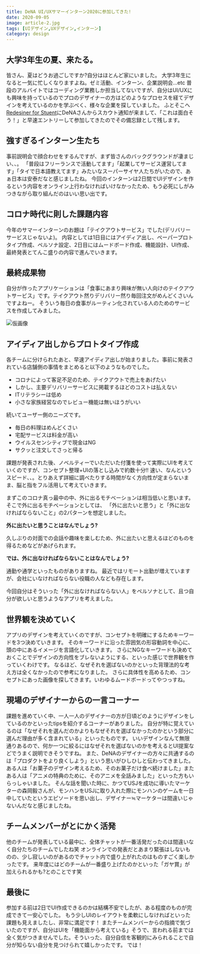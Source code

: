 ```yaml
---
title: DeNA UI/UXサマーインターン2020に参加してきた!
date: 2020-09-05
image: article-2.jpg
tags: [UIデザイン,UXデザイン,インターン]
category: design
---
```


## 大学3年生の夏、来たる。
皆さん、夏はどうお過ごしですか?自分はほとんど家にいました。
大学3年生になると一気に忙しくなりますよね。ゼミ活動、インターン、企業説明会...etc
普段のアルバイトではコーディング業務しか担当してないですが、自分はUI/UXにも興味を持っているのでプロのデザイナーの方はどのようなプロセスを経てデザインを考えているのかを学ぶべく、様々な企業を探していました。
ふとそこへ[Redesiner for Stuent](https://student.redesigner.jp/)にDeNAさんからスカウト通知が来まして、「これは面白そう！」と早速エントリーして参加してきたのでその備忘録として残します。

## 強すぎるインターン生たち
事前説明会で顔合わせをするんですが、まず皆さんのバックグラウンドが凄まじい、、。
「普段はフリーランスで活動してます」「起業してサービス運営してます」「タイで日本語教えてます」みたいなスーパーサイヤ人たちがいたので、あぁ日本は安泰だなと感じましたね。
今回のインターンは2日間でUIデザインを作るという内容をオンライン上行わなければいけなかったため、もう必死にしがみつきながら取り組んだのはいい思い出です。

## コロナ時代に則した課題内容
今年のサマーインターンのお題は「テイクアウトサービス」でした(デリバリーサービスじゃないよ)。
内容としては1日目にはアイディア出し、ペーパープロトタイプ作成、ペルソナ設定、2日目にはムードボード作成、機能設計、UI作成、最終発表とてんこ盛りの内容で進んでいきます。

## 最終成果物
自分が作ったアプリケーションは「食事にあまり興味が無い人向けのテイクアウトサービス」です。テイクアウト然りデリバリー然り毎回注文がめんどくさいんですよねー。
そういう毎日の食事がルーティン化されている人のためのサービスを作成してみました。
<p>
  <img src="https://tamblog.net/images/design/article-2/main.jpg" alt="仮画像"/>
</p>

## アイディア出しからプロトタイプ作成
各チームに分けられたあと、早速アイディア出しが始まりました。事前に発表されている店舗側の事情をまとめると以下のようなものでした。
- コロナによって客足不足のため、テイクアウトで売上をあげたい
- しかし、主要デリバリーサービスに掲載するほどのコストは払えない
- ITリテラシーは低め
- 小さな家族経営なのでレビュー機能は無いほうがいい

続いてユーザー側のニーズです。

- 毎日の料理はめんどくさい
- 宅配サービスは料金が高い
- ウイルスセンシティブで現金はNG
- サクッと注文してさっと帰る

課題が発表された後、ノベルティーでいただいた付箋を使って実際にUIを考えていくのですが、コンセプト整理+UIの落とし込みで約数十分!!
速い、なんというスピード、、。とりあえず詳細に調べたりする時間がなく方向性が定まらないまま、脳と指をフル活用して考えていきます。

まずこのコロナ真っ最中の中、外に出るモチベーションは相当低いと思います。そこで外に出るモチベーションとしては、
「外に出たいと思う」と「外に出なければならないこと」の2パターンを想定しました。

**外に出たいと思うことはなんでしょう?**

久しぶりの対面での会話や趣味を楽しむため、外に出たいと思えるほどのものを得るためなどがあげられます。

**では、外に出なければならないことはなんでしょう?**

通勤や通学といったものがありますね。
最近ではリモート出勤が増えていますが、会社にいなければならない役職の人なども存在します。

今回自分はそういった「外に出なければならない人」をペルソナとして、且つ自分が欲しいと思うようなアプリを考えました。

## 世界観を決めていく
アプリのデザインを考えていくのですが、コンセプトを明確にするためキーワードを3つ決めていきます。
そのキーワードに沿った雰囲気の形容動詞を中心に、頭の中にあるイメージを言語化していきます。
さらにNGなキーワードも決めておくことでデザインの方向性をブレないようにする、といった感じで世界観を作っていくわけです。
なるほど、なぜそれを選ばないのかといった背理法的な考え方は全くなかったので参考になりました。
さらに具体性を高めるため、コンセプトにあった画像を探してきます。いわゆるムードボードってやつっすね。

## 現場のデザイナーからの一言コーナー
課題を進めていく中、一人一人のデザイナーの方が日頃どのようにデザインをしているのかといったtipsを紹介するコーナーがありました。
自分が特に覚えているのは「なぜそれを選んだのかよりもなぜそれを選ばなかったのかという部分に選んだ理由が多く含まれている」といったものです。
いいデザインなんて無限通りあるので、何か一つに絞るにはなぜそれを選ばないのかを考えるとUI提案などでうまく説明できそうですね。
また、DeNAのデザイナーの方々に共通するのは「プロダクトをより良くしよう」という思いがひしひしと伝わってきました。
ある人は「お菓子のデザイン考えるため、そのお菓子だけ食べ続けました」またある人は「アニメの特典のために、そのアニメを全話みました」といった方もいらっしゃいました。
そんな話を聞いた時に、かつてUSJを成功に導いたマーケターの森岡毅さんが、モンハンをUSJに取り入れた際にモンハンのゲームを一日中していたというエピソードを思い出し、デザイナー≒マーケターは間違いじゃないんだなと感じましたね。

## チームメンバーがとにかく活発
他のチームが発表している最中に、全体チャットが一番活発だったのは間違いなく自分たちのチームでしたね笑
オンラインでの発表だとあまり緊張はしないものの、少し寂しいのがあるのでチャット内で盛り上がれたのはものすごく楽しかったです。
来年度にはどのチームが一番盛り上げたのかといった「ガヤ賞」が加えられるかも?とのことです笑

## 最後に
参加する前は2日でUI作成できるのかは結構不安でしたが、ある程度のものが完成できて一安心でした。
もう少しUIのレイアウトを柔軟にしなければといった課題も見えましたし、非常に満足です！
またチームメンバーからの指摘で気づいたのですが、自分はUIを「機能面から考えている」そうで、言われる前までは全く気がつきませんでした。そういった、自分自信を客観的にみられることで自分が知らない自分を見つけられて嬉しかったです。
では！












